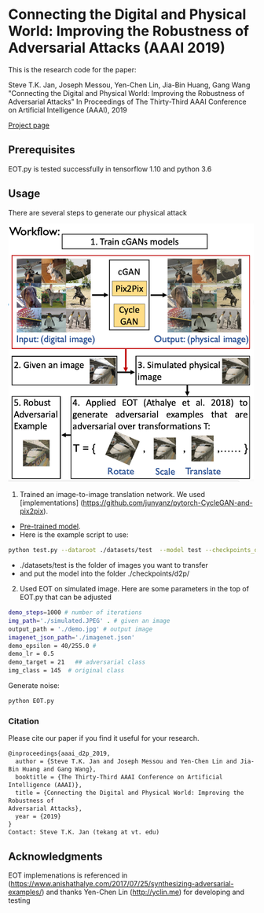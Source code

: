 # Connecting the Digital and Physical World: Improving the Robustness of Adversarial Attacks (AAAI 2019)

This is the research code for the paper:

Steve T.K. Jan, Joseph Messou, Yen-Chen Lin, Jia-Bin Huang, Gang Wang "Connecting the Digital and Physical World: Improving the Robustness of Adversarial Attacks" 
In Proceedings of The Thirty-Third AAAI Conference on Artificial Intelligence (AAAI), 2019

[Project page](http://people.cs.vt.edu/tekang/D2P/)

## Prerequisites
EOT.py is tested successfully in tensorflow 1.10 and python 3.6


## Usage

There are several steps to generate our physical attack

<img src="workflow.png"  width="500" />


1. Trained an image-to-image translation network. We used [implementations] (https://github.com/junyanz/pytorch-CycleGAN-and-pix2pix). 
- [Pre-trained model](http://people.cs.vt.edu/tekang/D2P/latest_net_G.pth).
- Here is the example script to use:
```bash
python test.py --dataroot ./datasets/test  --model test --checkpoints_dir ./checkpoints/  --name d2p/  --dataset_mode single --no_dropout  --norm batch
```
- ./datasets/test is the folder of images you want to transfer
- and put the model into the folder ./checkpoints/d2p/


2. Used EOT on simulated image.
Here are some parameters in the top of EOT.py that can be adjusted 

```bash
demo_steps=1000 # number of iterations
img_path='./simulated.JPEG' . # given an image
output_path = './demo.jpg' # output image
imagenet_json_path='./imagenet.json'
demo_epsilon = 40/255.0 # 
demo_lr = 0.5
demo_target = 21   ## adversarial class
img_class = 145  # original class
```
Generate noise: 
```bash
python EOT.py
```






### Citation


Please cite our paper if you find it useful for your research.

```
@inproceedings{aaai_d2p_2019,
  author = {Steve T.K. Jan and Joseph Messou and Yen-Chen Lin and Jia-Bin Huang and Gang Wang},
  booktitle = {The Thirty-Third AAAI Conference on Artificial Intelligence (AAAI)},
  title = {Connecting the Digital and Physical World: Improving the Robustness of
Adversarial Attacks},
  year = {2019}
}
Contact: Steve T.K. Jan (tekang at vt. edu)
```

## Acknowledgments

EOT implemenations is referenced in (https://www.anishathalye.com/2017/07/25/synthesizing-adversarial-examples/)
and thanks Yen-Chen Lin (http://yclin.me) for developing and testing


